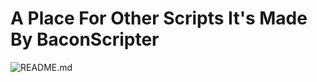 # A Place For Other Scripts It's Made By BaconScripter

![README.md](https://github.com/thanhdat4461/BaconScripter/assets/125394392/aab9f7c9-8738-4fa4-aeb7-2cfef653f7e2)
